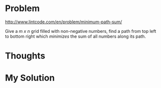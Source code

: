 # Problem

http://www.lintcode.com/en/problem/minimum-path-sum/

Give a *m x n* grid filled with non-negative numbers, find a path from top left to bottom right which *minimizes* the sum of all numbers along its path.

# Thoughts



# My Solution

